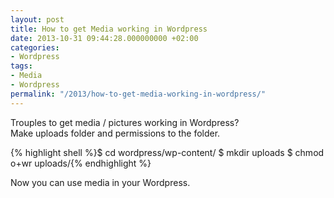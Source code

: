 ```yaml
---
layout: post
title: How to get Media working in Wordpress
date: 2013-10-31 09:44:28.000000000 +02:00
categories:
- Wordpress
tags:
- Media
- Wordpress
permalink: "/2013/how-to-get-media-working-in-wordpress/"
---
```

Trouples to get media / pictures working in Wordpress?  
Make uploads folder and permissions to the folder.

{% highlight shell %}$ cd wordpress/wp-content/
$ mkdir uploads
$ chmod o+wr uploads/{% endhighlight %}

Now you can use media in your Wordpress.